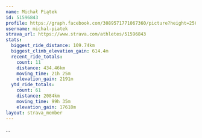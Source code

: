 ```yaml
---
name: Michał Piątek
id: 51596843
profile: https://graph.facebook.com/3089571771067360/picture?height=256&width=256
username: michal-piatek
strava_url: https://www.strava.com/athletes/51596843
stats:
  biggest_ride_distance: 109.74km
  biggest_climb_elevation_gain: 614.4m
  recent_ride_totals:
    count: 11
    distance: 434.46km
    moving_time: 21h 25m
    elevation_gain: 2191m
  ytd_ride_totals:
    count: 61
    distance: 2084km
    moving_time: 99h 35m
    elevation_gain: 17618m
layout: strava_member
--- 
```

...
